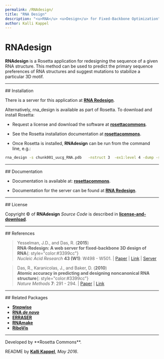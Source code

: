 ```yaml
---
permalink: /RNAdesign/
title: "RNA Design"
description: "<u>RNA</u> <u>Design</u> for Fixed-Backbone Optimization"
author: Kalli Kappel
---
```


# RNAdesign

**RNAdesign** is a Rosetta application for redesigning the sequence of a given RNA structure. This method can be used to predict the primary sequence preferences of RNA structures and suggest mutations to stabilize a particular 3D motif.

<hr/>
## Installation

There is a server for this application at [**RNA Redesign**](http://rnaredesign.stanford.edu/).

Alternatively, rna_design is available as part of Rosetta. To download and install Rosetta:

- Request a license and download the software at [**rosettacommons**](https://www.rosettacommons.org/software/license-and-download).

- See the Rosetta installation documentation at [**rosettacommons**](https://www.rosettacommons.org/docs/latest/getting_started/Getting-Started).

- Once Rosetta is installed, **RNAdesign** can be run from the command line, e.g.:

```bash
rna_design -s chunk001_uucg_RNA.pdb   -nstruct 3  -ex1:level 4 -dump -score:weights farna/rna_hires.wts
```

<hr/>
## Documentation

* Documentation is available at: [**rosettacommons**](https://www.rosettacommons.org/docs/latest/application_documentation/rna/rna-design).

* Documentation for the server can be found at [**RNA Redesign**](http://rnaredesign.stanford.edu/res/html/Tutorial.html).

<hr/>
## License

Copyright &copy; of **RNAdesign** _Source Code_ is described in [**license-and-download**](https://www.rosettacommons.org/software/license-and-download).

<hr/>
## References

>Yesselman, J.D., and Das, R. (**2015**)<br/>
>**RNA-Redesign: A web server for fixed-backbone 3D design of RNA**{: style="color:#3399cc"}<br/>
>*Nucleic Acid Research* **43 (W1)**: W498 - W501. | [Paper](https://daslab.stanford.edu/site_data/pub_pdf/2015_Yesselman_NAR.pdf) | [Link](http://nar.oxfordjournals.org/content/43/W1/W498) | [Server](http://rnaredesign.stanford.edu/)

>Das, R., Karanicolas, J., and Baker, D. (**2010**)<br/>
>**Atomic accuracy in predicting and designing noncanonical RNA structure**{: style="color:#3399cc"}<br/>
>*Nature Methods* **7**: 291 - 294. | [Paper](https://daslab.stanford.edu/site_data/pub_pdf/2010_Das_NatMeth.pdf) | [Link](http://www.nature.com/nmeth/journal/v7/n4/abs/nmeth.1433.html)

<hr/>
## Related Packages

* [**Stepwise**](/Stepwise/)
* [**RNA _de novo_**](/RNAdenovo/)
* [**ERRASER**](/ERRASER/)
* [**RNAmake**](/RNAMake/)
* [**RiboVis**](/RiboVis/)

<hr/>
Developed by **Rosetta Commons**.

README by [**Kalli Kappel**](https://github.com/kkappel1), *May 2016*.

